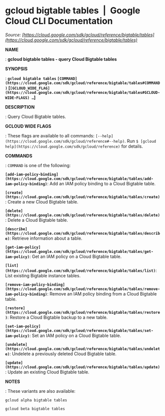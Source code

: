 # gcloud bigtable tables  |  Google Cloud CLI Documentation

*Source: [https://cloud.google.com/sdk/gcloud/reference/bigtable/tables](https://cloud.google.com/sdk/gcloud/reference/bigtable/tables)*

**NAME**

: **gcloud bigtable tables - query Cloud Bigtable tables**

**SYNOPSIS**

: **`gcloud bigtable tables` `[COMMAND](https://cloud.google.com/sdk/gcloud/reference/bigtable/tables#COMMAND)` [`[GCLOUD_WIDE_FLAG](https://cloud.google.com/sdk/gcloud/reference/bigtable/tables#GCLOUD-WIDE-FLAGS) …`]**

**DESCRIPTION**

: Query Cloud Bigtable tables.

**GCLOUD WIDE FLAGS**

: These flags are available to all commands: `[--help](https://cloud.google.com/sdk/gcloud/reference#--help)`.
Run `$ [gcloud help](https://cloud.google.com/sdk/gcloud/reference)` for details.

**COMMANDS**

: ``COMMAND`` is one of the following:

**`[add-iam-policy-binding](https://cloud.google.com/sdk/gcloud/reference/bigtable/tables/add-iam-policy-binding)`**:
Add an IAM policy binding to a Cloud Bigtable table.

**`[create](https://cloud.google.com/sdk/gcloud/reference/bigtable/tables/create)`**:
Create a new Cloud Bigtable table.

**`[delete](https://cloud.google.com/sdk/gcloud/reference/bigtable/tables/delete)`**:
Delete a Cloud Bigtable table.

**`[describe](https://cloud.google.com/sdk/gcloud/reference/bigtable/tables/describe)`**:
Retrieve information about a table.

**`[get-iam-policy](https://cloud.google.com/sdk/gcloud/reference/bigtable/tables/get-iam-policy)`**:
Get an IAM policy on a Cloud Bigtable table.

**`[list](https://cloud.google.com/sdk/gcloud/reference/bigtable/tables/list)`**:
List existing Bigtable instance tables.

**`[remove-iam-policy-binding](https://cloud.google.com/sdk/gcloud/reference/bigtable/tables/remove-iam-policy-binding)`**:
Remove an IAM policy binding from a Cloud Bigtable table.

**`[restore](https://cloud.google.com/sdk/gcloud/reference/bigtable/tables/restore)`**:
Restore a Cloud Bigtable backup to a new table.

**`[set-iam-policy](https://cloud.google.com/sdk/gcloud/reference/bigtable/tables/set-iam-policy)`**:
Set an IAM policy on a Cloud Bigtable table.

**`[undelete](https://cloud.google.com/sdk/gcloud/reference/bigtable/tables/undelete)`**:
Undelete a previously deleted Cloud Bigtable table.

**`[update](https://cloud.google.com/sdk/gcloud/reference/bigtable/tables/update)`**:
Update an existing Cloud Bigtable table.

**NOTES**

: These variants are also available:

```
gcloud alpha bigtable tables
```

```
gcloud beta bigtable tables
```